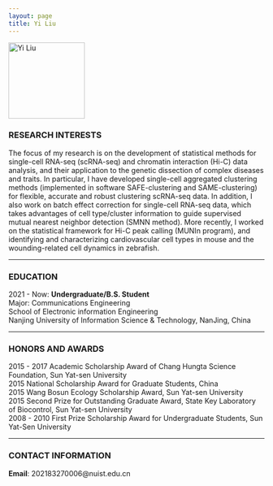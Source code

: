 ```yaml
---
layout: page
title: Yi Liu
---
```


<div class="container">
    <div class="row-fluid">
        <div class="span2">
        <a href="assets/YiLiu.jpg">
            <img src="assets/YiLiu.jpg"  width="150" title="Yi Liu" alt="Yi Liu"/>
        </a>
        </div>
    </div>
</div>


### RESEARCH INTERESTS

The focus of my research is on the development of statistical methods for single-cell RNA-seq (scRNA-seq) and chromatin interaction (Hi-C) data analysis, and their application to the genetic dissection of complex diseases and traits. In particular, I have developed single-cell aggregated clustering methods (implemented in software SAFE-clustering and SAME-clustering) for flexible, accurate and robust clustering scRNA-seq data. In addition, I also work on batch effect correction for single-cell RNA-seq data, which takes advantages of cell type/cluster information to guide supervised mutual nearest neighbor detection (SMNN method). More recently, I worked on the statistical framework for Hi-C peak calling (MUNIn program), and identifying and characterizing cardiovascular cell types in mouse and the wounding-related cell dynamics in zebrafish.

---

###  EDUCATION

2021 - Now:  <b>Undergraduate/B.S. Student</b><br/>
    Major: Communications Engineering<br/>
    School of Electronic information Engineering<br/>
    Nanjing University of Information Science & Technology, NanJing, China<br/>

---

### HONORS AND AWARDS
2015 - 2017 Academic Scholarship Award of Chang Hungta Science Foundation, Sun Yat-sen University<br/>
2015    National Scholarship Award for Graduate Students, China<br/>
2015    Wang Bosun Ecology Scholarship Award, Sun Yat-sen University<br/>
2015    Second Prize for Outstanding Graduate Award, State Key Laboratory of Biocontrol, Sun Yat-sen University<br/>
2008 - 2010 First Prize Scholarship Award for Undergraduate Students, Sun Yat-Sen University<br/>

---

### CONTACT INFORMATION

<div class="container">
    <div class="row-fluid">
            <b>Email</b>: 202183270006@nuist.edu.cn<br/>
    </div>
</div>
